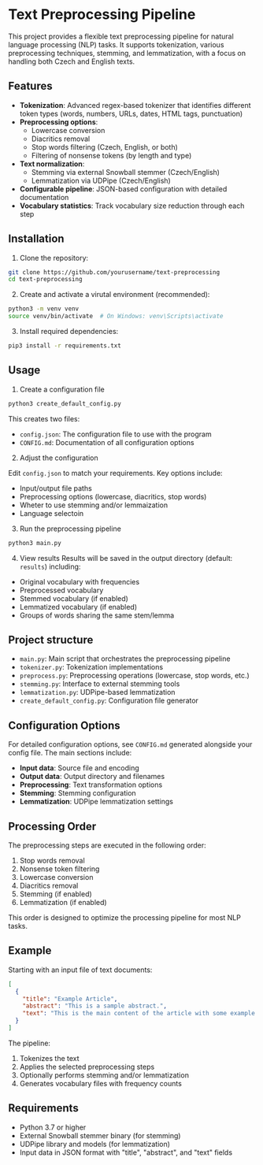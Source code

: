 # Text Preprocessing Pipeline
This project provides a flexible text preprocessing pipeline for natural language processing (NLP) tasks. It supports tokenization, various preprocessing techniques, stemming, and lemmatization, with a focus on handling both Czech and English texts.

## Features
- **Tokenization**: Advanced regex-based tokenizer that identifies different token types (words, numbers, URLs, dates, HTML tags, punctuation)
- **Preprocessing options**:
  - Lowercase conversion
  - Diacritics removal
  - Stop words filtering (Czech, English, or both)
  - Filtering of nonsense tokens (by length and type)
- **Text normalization**:
  - Stemming via external Snowball stemmer (Czech/English)
  - Lemmatization via UDPipe (Czech/English)
- **Configurable pipeline**: JSON-based configuration with detailed documentation
- **Vocabulary statistics**: Track vocabulary size reduction through each step

## Installation
1. Clone the repository:
```bash
git clone https://github.com/yourusername/text-preprocessing
cd text-preprocessing
```
2. Create and activate a virutal environment (recommended):
```bash
python3 -m venv venv
source venv/bin/activate  # On Windows: venv\Scripts\activate
```
3. Install required dependencies:
```bash
pip3 install -r requirements.txt
```

## Usage 

1. Create a configuration file
```bash
python3 create_default_config.py
```
This creates two files:
- `config.json`: The configuration file to use with the program
- `CONFIG.md`: Documentation of all configuration options
2. Adjust the configuration

Edit `config.json` to match your requirements. Key options include:
- Input/output file paths
- Preprocessing options (lowercase, diacritics, stop words)
- Wheter to use stemming and/or lemmaization
- Language selectoin
3. Run the preprocessing pipeline
```bash
python3 main.py
```
4. View results
Results will be saved in the output directory (default: `results`) including:
- Original vocabulary with frequencies
- Preprocessed vocabulary
- Stemmed vocabulary (if enabled)
- Lemmatized vocabulary (if enabled)
- Groups of words sharing the same stem/lemma

## Project structure

- `main.py`: Main script that orchestrates the preprocessing pipeline
- `tokenizer.py`: Tokenization implementations
- `preprocess.py`: Preprocessing operations (lowercase, stop words, etc.)
- `stemming.py`: Interface to external stemming tools
- `lemmatization.py`: UDPipe-based lemmatization
- `create_default_config.py`: Configuration file generator

## Configuration Options

For detailed configuration options, see `CONFIG.md` generated alongside your config file. The main sections include:
- **Input data**: Source file and encoding
- **Output data**: Output directory and filenames
- **Preprocessing**: Text transformation options
- **Stemming**: Stemming configuration
- **Lemmatization**: UDPipe lemmatization settings

## Processing Order

The preprocessing steps are executed in the following order:
1. Stop words removal
2. Nonsense token filtering
3. Lowercase conversion
4. Diacritics removal
5. Stemming (if enabled)
6. Lemmatization (if enabled)

This order is designed to optimize the processing pipeline for most NLP tasks.

## Example

Starting with an input file of text documents:
```json
[
  {
    "title": "Example Article",
    "abstract": "This is a sample abstract.",
    "text": "This is the main content of the article with some example text."
  }
]
```

The pipeline:
1. Tokenizes the text
2. Applies the selected preprocessing steps
3. Optionally performs stemming and/or lemmatization
4. Generates vocabulary files with frequency counts

## Requirements

- Python 3.7 or higher
- External Snowball stemmer binary (for stemming)
- UDPipe library and models (for lemmatization)
- Input data in JSON format with "title", "abstract", and "text" fields
